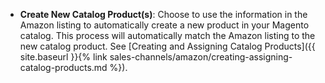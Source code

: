 
- **Create New Catalog Product(s)**: Choose to use the information in the Amazon listing to automatically create a new product in your Magento catalog. This process will automatically match the Amazon listing to the new catalog product. See [Creating and Assigning Catalog Products]({{ site.baseurl }}{% link sales-channels/amazon/creating-assigning-catalog-products.md %}).
